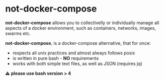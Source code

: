 # not-docker-compose

<b>not-docker-compose</b> allows you to collectivelly or individually manage all aspects of a docker environment, such as containers, networks, images, swarms etc.

<b>not-docker-compose</b>, is a docker-compose alternative, that for once:
- respects all unix practices and almost always follows posix
- is written in pure bash - <b>NO</b> requirements
- works with both simple text files, as well as JSON (requires jq) 

:warning: <b>please use bash version > 4</b>

